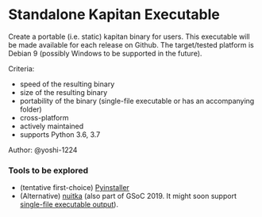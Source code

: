 # Standalone Kapitan Executable

Create a portable (i.e. static) kapitan binary for users. This executable will be made available for each release on Github. The target/tested platform is Debian 9 (possibly Windows to be supported in the future).

Criteria:
- speed of the resulting binary
- size of the resulting binary
- portability of the binary (single-file executable or has an accompanying folder)
- cross-platform
- actively maintained
- supports Python 3.6, 3.7

Author: @yoshi-1224

### Tools to be explored

- (tentative first-choice) [Pyinstaller](https://github.com/pyinstaller/pyinstaller) 
- (Alternative) [nuitka](https://github.com/Nuitka/Nuitka) (also part of GSoC 2019. It might soon support [single-file executable output](https://github.com/Nuitka/Nuitka/issues/230)). 